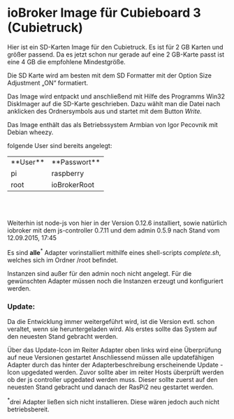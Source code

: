 # ioBroker Image für Cubieboard 3 (Cubietruck)

Hier ist ein SD-Karten Image für den Cubietruck. Es ist für 2 GB Karten und größer passend. Da es jetzt schon nur gerade auf eine 2 GB-Karte passt ist eine 4 GB die empfohlene Mindestgröße.

Die SD Karte wird am besten mit dem SD Formatter mit der Option Size Adjustment „ON“ formatiert.

Das Image wird entpackt und anschließend mit Hilfe des Programms Win32 DiskImager auf die SD-Karte geschrieben. Dazu wählt man die Datei nach anklicken des Ordnersymbols aus und startet mit dem Button _Write._

Das Image enthält das als Betriebssystem Armbian von Igor Pecovnik mit Debian wheezy.

folgende User sind bereits angelegt:

<table style="height: 128px;" width="275">

<tbody>

<tr>

<td>**User**</td>

<td>**Passwort**</td>

</tr>

<tr>

<td>pi</td>

<td>raspberry</td>

</tr>

<tr>

<td>root</td>

<td>ioBrokerRoot</td>

</tr>

</tbody>

</table>

Weiterhin ist node-js von hier in der Version 0.12.6 installiert, sowie natürlich iobroker mit dem js-controller 0.7.11 und dem admin 0.5.9 nach Stand vom 12.09.2015, 17:45

Es sind **alle**<sup>*</sup> Adapter vorinstalliert mithilfe eines shell-scripts _complete.sh_, welches sich im Ordner /root befindet.

Instanzen sind außer für den admin noch nicht angelegt. Für die gewünschten Adapter müssen noch die Instanzen erzeugt und konfiguriert werden.

### **Update:**

Da die Entwicklung immer weitergeführt wird, ist die Version evtl. schon veraltet, wenn sie heruntergeladen wird. Als erstes sollte das System auf den neuesten Stand gebracht werden.

Über das Update-Icon im Reiter Adapter oben links wird eine Überprüfung auf neue Versionen gestartet [](http://www.iobroker.net/wp-content/uploads/2015/09/Adapter_updaten.jpg)Anschliessend müssen alle updatefähigen Adapter durch das hinter der Adapterbeschreibung erscheinende Update -Icon upgedated werden. Zuvor sollte aber im reiter Hosts überprüft werden ob der js controller upgedated werden muss. Dieser sollte zuerst auf den neuesten Stand gebracht und danach der RasPi2 neu gestartet werden.

<sup>*</sup>drei Adapter ließen sich nicht installieren. Diese wären jedoch auch nicht betriebsbereit.